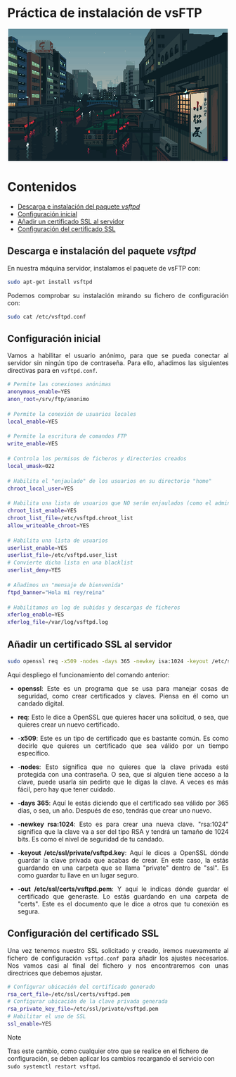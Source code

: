 # Práctica de instalación de vsFTP

<div align=center>
    <img src="./img/cover.gif">
</div>

<div align=justify>

# Contenidos

- [Descarga e instalación del paquete _vsftpd_](#descarga-e-instalación-del-paquete-vsftpd)
- [Configuración inicial](#configuración-inicial)
- [Añadir un certificado SSL al servidor](#añadir-un-certificado-ssl-al-servidor)
- [Configuración del certificado SSL](#configuración-del-certificado-ssl)


## Descarga e instalación del paquete _vsftpd_

En nuestra máquina servidor, instalamos el paquete de vsFTP con:
```sh
sudo apt-get install vsftpd
```

Podemos comprobar su instalación mirando su fichero de configuración con:
```sh
sudo cat /etc/vsftpd.conf
```

## Configuración inicial

Vamos a habilitar el usuario anónimo, para que se pueda conectar al servidor sin ningún tipo de contraseña. Para ello, añadimos las siguientes directivas para en `vsftpd.conf`.
 
```sh
# Permite las conexiones anónimas
anonymous_enable=YES
anon_root=/srv/ftp/anonimo

# Permite la conexión de usuarios locales
local_enable=YES

# Permite la escritura de comandos FTP
write_enable=YES

# Controla los permisos de ficheros y directorios creados
local_umask=022

# Habilita el "enjaulado" de los usuarios en su directorio "home" 
chroot_local_user=YES

# Habilita una lista de usuarios que NO serán enjaulados (como el admin)
chroot_list_enable=YES
chroot_list_file=/etc/vsftpd.chroot_list
allow_writeable_chroot=YES

# Habilita una lista de usuarios
userlist_enable=YES
userlist_file=/etc/vsftpd.user_list
# Convierte dicha lista en una blacklist
userlist_deny=YES

# Añadimos un "mensaje de bienvenida"
ftpd_banner="Hola mi rey/reina"

# Habilitamos un log de subidas y descargas de ficheros
xferlog_enable=YES
xferlog_file=/var/log/vsftpd.log
```

## Añadir un certificado SSL al servidor

```sh
sudo openssl req -x509 -nodes -days 365 -newkey isa:1024 -keyout /etc/ssl/private/vsftpd.key -out /etc/ssl/certs/vsftpd.pem
```

Aqui despliego el funcionamiento del comando anterior:

- **openssl**: Este es un programa que se usa para manejar cosas de seguridad, como crear certificados y claves. Piensa en él como un candado digital.

- **req**: Esto le dice a OpenSSL que quieres hacer una solicitud, o sea, que quieres crear un nuevo certificado.

- -**x509**: Este es un tipo de certificado que es bastante común. Es como decirle que quieres un certificado que sea válido por un tiempo específico.

- -**nodes**: Esto significa que no quieres que la clave privada esté protegida con una contraseña. O sea, que si alguien tiene acceso a la clave, puede usarla sin pedirte que le digas la clave. A veces es más fácil, pero hay que tener cuidado.

- **-days 365**: Aquí le estás diciendo que el certificado sea válido por 365 días, o sea, un año. Después de eso, tendrás que crear uno nuevo.

- **-newkey rsa:1024**: Esto es para crear una nueva clave. "rsa:1024" significa que la clave va a ser del tipo RSA y tendrá un tamaño de 1024 bits. Es como el nivel de seguridad de tu candado.

- **-keyout /etc/ssl/private/vsftpd.key**: Aquí le dices a OpenSSL dónde guardar la clave privada que acabas de crear. En este caso, la estás guardando en una carpeta que se llama "private" dentro de "ssl". Es como guardar tu llave en un lugar seguro.

- **-out /etc/ssl/certs/vsftpd.pem**: Y aquí le indicas dónde guardar el certificado que generaste. Lo estás guardando en una carpeta de "certs". Este es el documento que le dice a otros que tu conexión es segura.

## Configuración del certificado SSL

Una vez tenemos nuestro SSL solicitado y creado, iremos nuevamente al fichero de configuración `vsftpd.conf` para añadir los ajustes necesarios. Nos vamos casi al final del fichero y nos encontraremos con unas directrices que debemos ajustar.

```sh
# Configurar ubicación del certificado generado
rsa_cert_file=/etc/ssl/certs/vsftpd.pem
# Configurar ubicación de la clave privada generada
rsa_private_key_file=/etc/ssl/private/vsftpd.pem
# Habilitar el uso de SSL
ssl_enable=YES
```
</div>

> [!NOTE]
> 
> Tras este cambio, como cualquier otro que se realice en el fichero de configuración, se deben aplicar los cambios recargando el servicio con `sudo systemctl restart vsftpd`.
